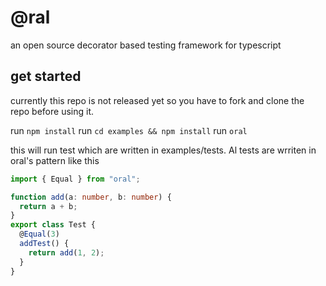 # @ral
an open source decorator based testing framework for typescript

## get started
currently this repo is not released yet so you have to fork and clone the repo before using it.

run `npm install`
run `cd examples && npm install`
run `oral`

this will run test which are written in examples/tests. Al tests are wrriten in oral's pattern
like this 

``` typescript
import { Equal } from "oral";

function add(a: number, b: number) {
  return a + b;
}
export class Test {
  @Equal(3)
  addTest() {
    return add(1, 2);
  }
}
```
